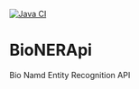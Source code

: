 [![Java CI](https://github.com/monarch-initiative/BioNERApi/workflows/Java%20CI%20with%20Maven/badge.svg)](https://github.com/monarch-initiative/BioNERApi/actions/workflows/maven.yml)

# BioNERApi
Bio Namd Entity Recognition API
